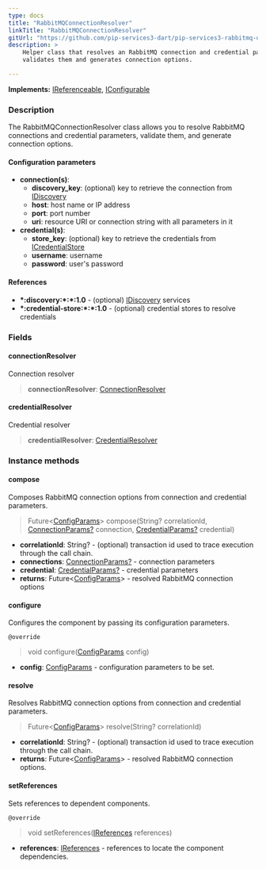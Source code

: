 ```yaml
---
type: docs
title: "RabbitMQConnectionResolver"
linkTitle: "RabbitMQConnectionResolver"
gitUrl: "https://github.com/pip-services3-dart/pip-services3-rabbitmq-dart"
description: >
    Helper class that resolves an RabbitMQ connection and credential parameters, 
    validates them and generates connection options.

---
```


**Implements:** [IReferenceable](../../../commons/refer/ireferenceable), [IConfigurable](../../../commons/config/iconfigurable)

### Description

The RabbitMQConnectionResolver class allows you to resolve RabbitMQ connections and credential parameters, validate them, and generate connection options.

#### Configuration parameters

- **connection(s)**:
    - **discovery_key**: (optional) key to retrieve the connection from [IDiscovery](../../../components/connect/idiscovery)
    - **host**: host name or IP address
    - **port**: port number
    - **uri**: resource URI or connection string with all parameters in it
- **credential(s)**:
    - **store_key**: (optional) key to retrieve the credentials from [ICredentialStore](../../../components/auth/icredential_store)
    - **username**: username
    - **password**: user's password

#### References

- **\*:discovery:\*:\*:1.0** - (optional) [IDiscovery](../../../components/connect/idiscovery) services
- **\*:credential-store:\*:\*:1.0** - (optional) credential stores to resolve credentials


### Fields

<span class="hide-title-link">

#### connectionResolver
Connection resolver
> **connectionResolver**: [ConnectionResolver](../../../components/connect/connection_resolver)

#### credentialResolver
Credential resolver
> **credentialResolver**: [CredentialResolver](../../../components/auth/credential_resolver)

</span>


### Instance methods

#### compose
Composes RabbitMQ connection options from connection and credential parameters.

> Future<[ConfigParams](../../../commons/config/config_params)> compose(String? correlationId, [ConnectionParams?](../../../components/connect/connection_params) connection, [CredentialParams?](../../../components/auth/credential_params) credential)

- **correlationId**: String? - (optional) transaction id used to trace execution through the call chain.
- **connections**: [ConnectionParams?](../../../components/connect/connection_params) - connection parameters
- **credential**: [CredentialParams?](../../../components/auth/credential_params) - credential parameters
- **returns**: Future<[ConfigParams](../../../commons/config/config_params)> - resolved RabbitMQ connection options


#### configure
Configures the component by passing its configuration parameters.

`@override`
> void configure([ConfigParams](../../../commons/config/config_params) config)

- **config**: [ConfigParams](../../../commons/config/config_params) - configuration parameters to be set.


#### resolve
Resolves RabbitMQ connection options from connection and credential parameters.

> Future<[ConfigParams](../../../commons/config/config_params)> resolve(String? correlationId)

- **correlationId**: String? - (optional) transaction id used to trace execution through the call chain.
- **returns**: Future<[ConfigParams](../../../commons/config/config_params)> - resolved RabbitMQ connection options.


#### setReferences
Sets references to dependent components.

`@override`
> void setReferences([IReferences](../../../commons/refer/ireferences) references)

- **references**: [IReferences](../../../commons/refer/ireferences) - references to locate the component dependencies.
